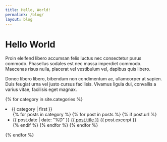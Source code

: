 ```yaml
---
title: Hello, World!
permalink: /blog/
layout: blog
---
```


# Hello World

Proin eleifend libero accumsan felis luctus nec consectetur purus commodo. Phasellus sodales est nec massa imperdiet commodo. Maecenas risus nulla, placerat vel vestibulum vel, dapibus quis libero.

Donec libero libero, bibendum non condimentum ac, ullamcorper at sapien. Duis feugiat urna vel justo cursus facilisis. Vivamus ligula dui, convallis a varius vitae, facilisis eget magnax.

{% for category in site.categories %}
  <li><a name="{{ category | first }}">{{ category | first }}</a>
    <ul>
    {% for posts in category %}
      {% for post in posts %}
         {% if post.url %} 
             <li>{{ post.date | date: "%D" }} <a href="{{ post.url }}">{{ post.title }}</a> {{ post.excerpt }} </li>
         {% endif %}
      {% endfor %}
    {% endfor %}
    </ul>
  </li>
{% endfor %}